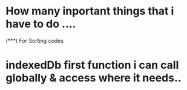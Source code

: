 # How many inportant things that i have to do ....

(***) For Sorting codes
# indexedDb first function i can call globally & access where it needs..
